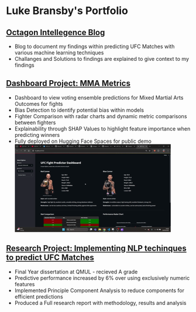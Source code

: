 # Luke Bransby's Portfolio

## [Octagon Intellegence Blog](https://lukebransby.notion.site/Octagon-Intelligence-Luke-Bransby-2405543b79f3800fa662c4d93d3f98e7?source=copy_link)
* Blog to document my findings within predicting UFC Matches with various machine learning techniques
* Challanges and Solutions to findings are explained to give context to my findings

## [Dashboard Project: MMA Metrics](https://github.com/lbransby1/MMAMetrics)
* Dashboard to view voting ensemble predictions for Mixed Martial Arts Outcomes for fights
* Bias Detection to identify potential bias within models
* Fighter Comparison with radar charts and dynamic metric comparisons between fighters 
* Explainability through SHAP Values to highlight feature importance when predicting winners
* Fully deployed on Hugging Face Spaces for public demo
![me](https://github.com/lbransby1/lbransby1/blob/main/MMA%20Metrics%20Gif.gif)

## [Research Project: Implementing NLP techinques to predict UFC Matches](https://github.com/lbransby1/Final-Year-Project)
* Final Year dissertation at QMUL - recieved A grade
* Predictive performance increased by 6% over using exclusively numeric features
* Implemented Principle Component Analysis to reduce components for efficient predictions
* Produced a Full research report with methodology, results and analysis


<!--
**lbransby1/lbransby1** is a ✨ _special_ ✨ repository because its `README.md` (this file) appears on your GitHub profile.

Here are some ideas to get you started:

- 🔭 I’m currently working on ...
- 🌱 I’m currently learning ...
- 👯 I’m looking to collaborate on ...
- 🤔 I’m looking for help with ...
- 💬 Ask me about ...
- 📫 How to reach me: ...
- 😄 Pronouns: ...
- ⚡ Fun fact: ...
-->
